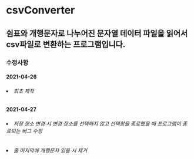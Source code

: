 # csvConverter
## 쉼표와 개행문자로 나누어진 문자열 데이터 파일을 읽어서 csv파일로 변환하는 프로그램입니다.

### 수정사항
#### 2021-04-26 
###### <li>최초 제작</li>
#### 2021-04-27 
###### <li>저장 장소 변경 시 변경 장소를 선택하지 않고 선택창을 종료했을 때 프로그램이 종료되는 버그 수정 </li>
###### <li>줄 마지막에 개행문자 있을 시 제거</li>